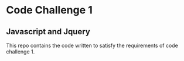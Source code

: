 # Code Challenge 1

## Javascript and Jquery

This repo contains the code written to satisfy the requirements of code challenge 1.  
